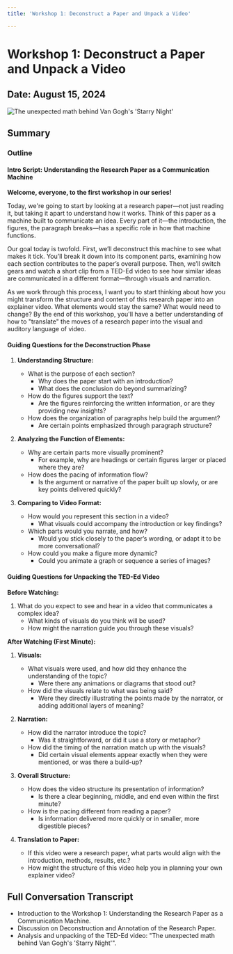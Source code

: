 ```yaml
---
title: 'Workshop 1: Deconstruct a Paper and Unpack a Video'

---
```


# Workshop 1: Deconstruct a Paper and Unpack a Video
## Date: August 15, 2024

![The unexpected math behind Van Gogh's 'Starry Night'](https://www.youtube.com/watch?v=PMerSm2ToFY)

## Summary

### Outline
#### Intro Script: Understanding the Research Paper as a Communication Machine

**Welcome, everyone, to the first workshop in our series!**

Today, we're going to start by looking at a research paper—not just reading it, but taking it apart to understand how it works. Think of this paper as a machine built to communicate an idea. Every part of it—the introduction, the figures, the paragraph breaks—has a specific role in how that machine functions.

Our goal today is twofold. First, we’ll deconstruct this machine to see what makes it tick. You’ll break it down into its component parts, examining how each section contributes to the paper’s overall purpose. Then, we’ll switch gears and watch a short clip from a TED-Ed video to see how similar ideas are communicated in a different format—through visuals and narration.

As we work through this process, I want you to start thinking about how you might transform the structure and content of this research paper into an explainer video. What elements would stay the same? What would need to change? By the end of this workshop, you'll have a better understanding of how to "translate" the moves of a research paper into the visual and auditory language of video.

#### Guiding Questions for the Deconstruction Phase

1. **Understanding Structure:**
   - What is the purpose of each section?
     - Why does the paper start with an introduction?
     - What does the conclusion do beyond summarizing?
   - How do the figures support the text?
     - Are the figures reinforcing the written information, or are they providing new insights?
   - How does the organization of paragraphs help build the argument?
     - Are certain points emphasized through paragraph structure?

2. **Analyzing the Function of Elements:**
   - Why are certain parts more visually prominent?
     - For example, why are headings or certain figures larger or placed where they are?
   - How does the pacing of information flow?
     - Is the argument or narrative of the paper built up slowly, or are key points delivered quickly?

3. **Comparing to Video Format:**
   - How would you represent this section in a video?
     - What visuals could accompany the introduction or key findings?
   - Which parts would you narrate, and how?
     - Would you stick closely to the paper’s wording, or adapt it to be more conversational?
   - How could you make a figure more dynamic?
     - Could you animate a graph or sequence a series of images?

#### Guiding Questions for Unpacking the TED-Ed Video

**Before Watching:**
1. What do you expect to see and hear in a video that communicates a complex idea?
   - What kinds of visuals do you think will be used?
   - How might the narration guide you through these visuals?

**After Watching (First Minute):**
1. **Visuals:**
   - What visuals were used, and how did they enhance the understanding of the topic?
     - Were there any animations or diagrams that stood out?
   - How did the visuals relate to what was being said?
     - Were they directly illustrating the points made by the narrator, or adding additional layers of meaning?

2. **Narration:**
   - How did the narrator introduce the topic?
     - Was it straightforward, or did it use a story or metaphor?
   - How did the timing of the narration match up with the visuals?
     - Did certain visual elements appear exactly when they were mentioned, or was there a build-up?

3. **Overall Structure:**
   - How does the video structure its presentation of information?
     - Is there a clear beginning, middle, and end even within the first minute?
   - How is the pacing different from reading a paper?
     - Is information delivered more quickly or in smaller, more digestible pieces?

4. **Translation to Paper:**
   - If this video were a research paper, what parts would align with the introduction, methods, results, etc.?
   - How might the structure of this video help you in planning your own explainer video?

## Full Conversation Transcript
- Introduction to the Workshop 1: Understanding the Research Paper as a Communication Machine.
- Discussion on Deconstruction and Annotation of the Research Paper.
- Analysis and unpacking of the TED-Ed video: "The unexpected math behind Van Gogh's 'Starry Night'".